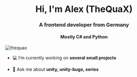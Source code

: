<h1 align="center">Hi, I'm Alex (TheQuaX)</h1>
<h3 align="center">A frontend developer from Germany</h3>
<h4 align="center">Mostly <b>C#</b> and <b>Python</b></h4>

<p align="left"> <img src="https://komarev.com/ghpvc/?username=thequax&label=Profile%20views&color=0e75b6&style=flat" alt="thequax" /> </p>



- 💻 I’m currently working on **several small projects**

- 💬 Ask me about **unity, unity-bugs, series**

